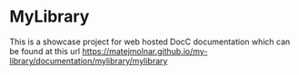 # MyLibrary

This is a showcase project for web hosted DocC documentation which can be found at this url
https://matejmolnar.github.io/my-library/documentation/mylibrary/mylibrary
